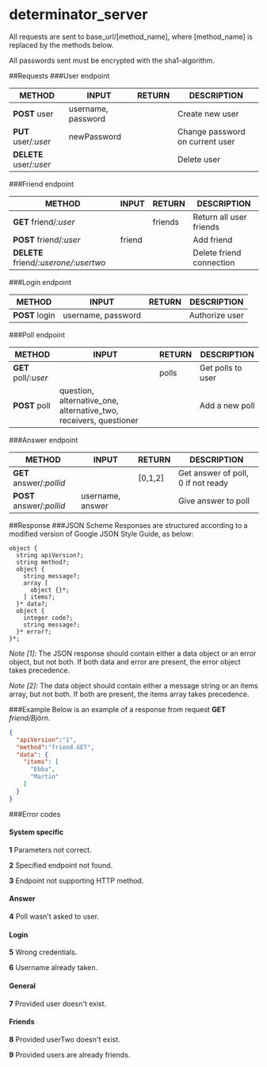 # determinator_server
All requests are sent to base_url/[method_name], where [method_name] is replaced by the methods below.

All passwords sent must be encrypted with the sha1-algorithm.

##Requests
###User endpoint

| METHOD        | INPUT       | RETURN        | DESCRIPTION   |   
| ------------- |-------------| ------------- | ------------- |
|**POST** user  |username, password| |  Create new user|
|**PUT** user/*:user* |newPassword |   |Change password on current user | 
|**DELETE** user/*:user* |         |   |Delete user|

###Friend endpoint

| METHOD        | INPUT       | RETURN        | DESCRIPTION   |   
| ------------- |-------------| ------------- | ------------- |
|**GET** friend/*:user* | | friends |  Return all user friends|
|**POST** friend/*:user* | friend |   | Add friend | 
|**DELETE** friend/*:userone/:usertwo* |||Delete friend connection|
	
###Login endpoint

| METHOD        | INPUT       | RETURN        | DESCRIPTION   |   
| ------------- |-------------| ------------- | ------------- |
|**POST** login |username, password |  |  Authorize user|

###Poll endpoint

| METHOD        | INPUT       | RETURN        | DESCRIPTION   |   
| ------------- |-------------| ------------- | ------------- |
|**GET** poll/*:user* | | polls |  Get polls to user|
|**POST** poll | question, alternative_one, alternative_two, receivers, questioner |   | Add a new poll | 

###Answer endpoint

| METHOD        | INPUT       | RETURN        | DESCRIPTION   |   
| ------------- |-------------| ------------- | ------------- |
|**GET** answer/*:pollid* | | [0,1,2] |  Get answer of poll, 0 if not ready |
|**POST** answer/*:pollid* | username, answer |   | Give answer to poll


##Response
###JSON Scheme
Responses are structured according to a modified version of Google JSON Style Guide, as below:

```
object {
  string apiVersion?;
  string method?;
  object {
    string message?;
    array [
      object {}*;
    ] items?;
  }* data?;
  object {
    integer code?;
    string message?;
  }* error?;
}*;
```

*Note [1]*: The JSON response should contain either a data object or an error object, but not both. If both data and error are present, the error object takes precedence.

*Note [2]*: The data object should contain either a message string or an items array, but not both. If both are present, the items array takes precedence.

###Example
Below is an example of a response from request **GET** *friend/Björn*.
```json
{
  "apiVersion":"1",
  "method":"friend.GET",
  "data": {
    "items": [ 
      "Ebba",
      "Martin" 
    ]
  }
}
```
###Error codes

#### System specific
**1** Parameters not correct.

**2** Specified endpoint not found.

**3** Endpoint not supporting HTTP method.

#### Answer
**4** Poll wasn't asked to user.

#### Login
**5** Wrong credentials.

**6** Username already taken.

#### General
**7** Provided user doesn't exist.

#### Friends
**8** Provided userTwo doesn't exist.

**9** Provided users are already friends.
